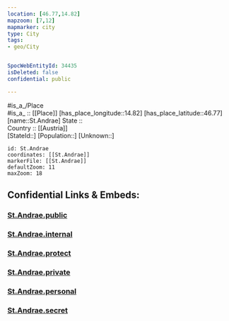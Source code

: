 ```yaml
---
location: [46.77,14.82] 
mapzoom: [7,12] 
mapmarker: city 
type: City
tags:
- geo/City


SpocWebEntityId: 34435
isDeleted: false
confidential: public

---
```

#is_a_/Place  
#is_a_ :: [[Place]] 
[has_place_longitude::14.82] 
[has_place_latitude::46.77] 
[name::St.Andrae] 
State ::  
Country :: [[Austria]]  
[StateId::] 
[Population::] 
[Unknown::] 


```leaflet
id: St.Andrae
coordinates: [[St.Andrae]] 
markerFile: [[St.Andrae]] 
defaultZoom: 11 
maxZoom: 18
```


## Confidential Links & Embeds: 

### [St.Andrae.public](/_public/\Earth\Continent\Europe\Europe~Central\Austria\Austrias_States\Kärnten\CitySt.Andrae.public.md) 

### [St.Andrae.internal](/_internal/\Earth\Continent\Europe\Europe~Central\Austria\Austrias_States\Kärnten\CitySt.Andrae.internal.md) 

### [St.Andrae.protect](/_protect/\Earth\Continent\Europe\Europe~Central\Austria\Austrias_States\Kärnten\CitySt.Andrae.protect.md) 

### [St.Andrae.private](/_private/\Earth\Continent\Europe\Europe~Central\Austria\Austrias_States\Kärnten\CitySt.Andrae.private.md) 

### [St.Andrae.personal](/_personal/\Earth\Continent\Europe\Europe~Central\Austria\Austrias_States\Kärnten\CitySt.Andrae.personal.md) 

### [St.Andrae.secret](/_secret/\Earth\Continent\Europe\Europe~Central\Austria\Austrias_States\Kärnten\CitySt.Andrae.secret.md)

